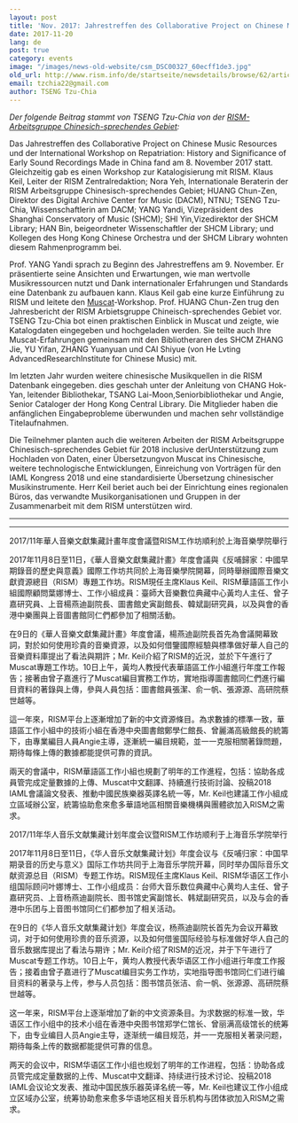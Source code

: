 ```yaml
---
layout: post
title: 'Nov. 2017: Jahrestreffen des Collaborative Project on Chinese Music Resources und ein RISM Katalogisierungs-Workshop am Shanghai Conservatory of Music'
date: 2017-11-20
lang: de
post: true
category: events
image: "/images/news-old-website/csm_DSC00327_60ecff1de3.jpg"
old_url: http://www.rism.info/de/startseite/newsdetails/browse/62/article/64/201711-the-collaborative-project-on-chinese-music-resources-2017-annual-meeting-and-the-rism-catal.html
email: tzchia22@gmail.com
author: TSENG Tzu-Chia
---
```


_Der folgende Beitrag stammt von TSENG Tzu-Chia von der [RISM-Arbeitsgruppe Chinesich-sprechendes Gebiet](/de/workgroups/rism-chinese-language-region/home.html):_


Das Jahrestreffen des Collaborative Project on Chinese Music Resources und der International Workshop on Repatriation: History and Significance of Early Sound Recordings Made in China fand am 8. November 2017 statt. Gleichzeitig gab es einen Workshop zur Katalogisierung mit RISM. Klaus Keil, Leiter der RISM Zentralredaktion; Nora Yeh, Internationale Beraterin der RISM Arbeitsgruppe Chinesisch-sprechendes Gebiet; HUANG Chun-Zen, Direktor des Digital Archive Center for Music (DACM), NTNU; TSENG Tzu-Chia, Wissenschaftlerin am DACM; YANG Yandi, Vizepräsident des Shanghai Conservatory of Music (SHCM); SHI Yin,Vizedirektor der SHCM Library; HAN Bin, beigeordneter Wissenschaftler der SHCM Library; und Kollegen des Hong Kong Chinese Orchestra und der SHCM Library wohnten diesem Rahmenprogramm bei.

Prof. YANG Yandi sprach zu Beginn des Jahrestreffens am 9. November. Er präsentierte seine Ansichten und Erwartungen, wie man wertvolle Musikressourcen nutzt und Dank internationaler Erfahrungen und Standards eine Datenbank zu aufbauen kann. Klaus Keil gab eine kurze Einführung zu RISM und leitete den [Muscat](/de/community/muscat.html)-Workshop. Prof. HUANG Chun-Zen trug den Jahresbericht der RISM Arbietsgruppe Chineisch-sprechendes Gebiet vor. TSENG Tzu-Chia bot einen praktischen Einblick in Muscat und zeigte, wie Katalogdaten eingegeben und hochgeladen werden. Sie teilte auch Ihre Muscat-Erfahrungen gemeinsam mit den Bibliotheraren des SHCM ZHANG Jie, YU Yifan, ZHANG Yuanyuan und CAI Shiyue (von He Lvting AdvancedResearchInstitute for Chinese Music) mit.

Im letzten Jahr wurden weitere chinesische Musikquellen in die RISM Datenbank eingegeben. dies geschah unter der Anleitung von CHANG Hok-Yan, leitender Bibliothekar, TSANG Lai-Moon,Seniorbibliothekar und Angie, Senior Cataloger der Hong Kong Central Library. Die Mitglieder haben die anfänglichen Eingabeprobleme überwunden und machen sehr vollständige Titelaufnahmen.

Die Teilnehmer planten auch die weiteren Arbeiten der RISM Arbeitsgruppe Chinesisch-sprechendes Gebiet für 2018 inclusive derUnterstützung zum Hochladen von Daten, einer Übersetzungvon Muscat ins Chinesische, weitere technologische Entwicklungen, Einreichung von Vorträgen für den IAML Kongress 2018 und eine standardisierte Übersetzung chinesischer Musikinstrumente. Herr Keil beriet auch bei der Einrichtung eines regionalen Büros, das verwandte Musikorganisationen und Gruppen in der Zusammenarbeit mit dem RISM unterstützen wird.

****

****

2017/11年華人音樂文獻集藏計畫年度會議暨RISM工作坊順利於上海音樂學院舉行

2017年11月8日至11日，《華人音樂文獻集藏計畫》年度會議與《反哺歸家：中國早期錄音的歷史與意義》國際工作坊共同於上海音樂學院開幕，同時舉辦國際音樂文獻資源總目（RISM）專題工作坊。RISM現任主席Klaus Keil、RISM華語區工作小組國際顧問葉娜博士、工作小組成員：臺師大音樂數位典藏中心黃均人主任、曾子嘉研究員、上音楊燕迪副院長、圖書館史寅副館長、韓斌副研究員，以及與會的香港中樂團與上音圖書館同仁們都參加了相關活動。

在9日的《華人音樂文獻集藏計畫》年度會議，楊燕迪副院長首先為會議開幕致詞，對於如何使用珍貴的音樂資源，以及如何借鑒國際經驗與標準做好華人自己的音樂資料庫提出了看法與期許；Mr. Keil介紹了RISM的近況，並於下午進行了Muscat專題工作坊。10日上午，黃均人教授代表華語區工作小組進行年度工作報告；接著由曾子嘉進行了Muscat編目實務工作坊，實地指導圖書館同仁們進行編目資料的著錄與上傳，參與人員包括：圖書館員張潔、俞一帆、張源源、高研院蔡世越等。

這一年來，RISM平台上逐漸增加了新的中文資源條目。為求數據的標準一致，華語區工作小組中的技術小組在香港中央圖書館鄭學仁館長、曾麗滿高級館長的統籌下，由專業編目人員Angie主導，逐漸統一編目規範，並一一克服相關著錄問題，期待每條上傳的數據都能提供可靠的資訊。

兩天的會議中，RISM華語區工作小組也規劃了明年的工作進程，包括：協助各成員管完成定量數據的上傳、Muscat中文翻譯、持續進行技術討論、投稿2018 IAML會議論文發表、推動中國民族樂器英譯名統一等，Mr. Keil也建議工作小組成立區域辦公室，統籌協助愈來愈多華語地區相關音樂機構與團體欲加入RISM之需求。


2017/11年华人音乐文献集藏计划年度会议暨RISM工作坊顺利于上海音乐学院举行

2017年11月8日至11日，《华人音乐文献集藏计划》年度会议与《反哺归家：中国早期录音的历史与意义》国际工作坊共同于上海音乐学院开幕，同时举办国际音乐文献资源总目（RISM）专题工作坊。RISM现任主席Klaus Keil、RISM华语区工作小组国际顾问叶娜博士、工作小组成员：台师大音乐数位典藏中心黄均人主任、曾子嘉研究员、上音杨燕迪副院长、图书馆史寅副馆长、韩斌副研究员，以及与会的香港中乐团与上音图书馆同仁们都参加了相关活动。

在9日的《华人音乐文献集藏计划》年度会议，杨燕迪副院长首先为会议开幕致词，对于如何使用珍贵的音乐资源，以及如何借鉴国际经验与标准做好华人自己的音乐数据库提出了看法与期许；Mr. Keil介绍了RISM的近况，并于下午进行了Muscat专题工作坊。10日上午，黄均人教授代表华语区工作小组进行年度工作报告；接着由曾子嘉进行了Muscat编目实务工作坊，实地指导图书馆同仁们进行编目资料的著录与上传，参与人员包括：图书馆员张洁、俞一帆、张源源、高研院蔡世越等。

这一年来，RISM平台上逐渐增加了新的中文资源条目。为求数据的标准一致，华语区工作小组中的技术小组在香港中央图书馆郑学仁馆长、曾丽满高级馆长的统筹下，由专业编目人员Angie主导，逐渐统一编目规范，并一一克服相关著录问题，期待每条上传的数据都能提供可靠的信息。

两天的会议中，RISM华语区工作小组也规划了明年的工作进程，包括：协助各成员管完成定量数据的上传、Muscat中文翻译、持续进行技术讨论、投稿2018 IAML会议论文发表、推动中国民族乐器英译名统一等，Mr. Keil也建议工作小组成立区域办公室，统筹协助愈来愈多华语地区相关音乐机构与团体欲加入RISM之需求。


